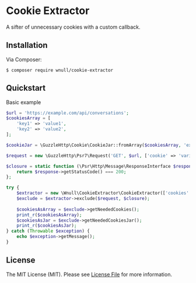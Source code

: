 # Cookie Extractor

A sifter of unnecessary cookies with a custom callback. 

## Installation

Via Composer:

```shell
$ composer require wnull/cookie-extractor
```

## Quickstart

Basic example

```php
$url = 'https://example.com/api/conversations';
$cookiesArray = [
    'key1' => 'value1',
    'key2' => 'value2',
];

$cookieJar = \GuzzleHttp\Cookie\CookieJar::fromArray($cookiesArray, 'example.com');

$request = new \GuzzleHttp\Psr7\Request('GET', $url, ['cookie' => 'variant=yes']);

$closure = static function (\Psr\Http\Message\ResponseInterface $response): bool {
    return $response->getStatusCode() === 200;
};

try {
    $extractor = new \Wnull\CookieExtractor\CookieExtractor(['cookies' => $cookieJar]);
    $exclude = $extractor->exclude($request, $closure);
    
    $cookiesAsArray = $exclude->getNeededCookies();
    print_r($cookiesAsArray);
    $cookiesAsJar = $exclude->getNeededCookiesJar();
    print_r($cookiesAsJar);
} catch (Throwable $exception) {
    echo $exception->getMessage();
}
```

## License

The MIT License (MIT). Please see [License File](LICENSE) for more information.
